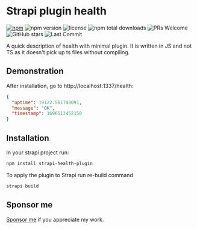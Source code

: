 # Strapi plugin health

[![npm](https://img.shields.io/npm/dm/strapi-health-plugin)](https://www.npmjs.com/package/strapi-health-plugin)
![npm version](https://img.shields.io/npm/v/strapi-health-plugin)
![license](https://img.shields.io/npm/l/strapi-health-plugin)
![npm total downloads](https://img.shields.io/npm/dt/strapi-health-plugin)
![PRs Welcome](https://img.shields.io/badge/PRs-welcome-brightgreen.svg)
![GitHub stars](https://img.shields.io/github/stars/rkristelijn/strapi-health-plugin)
![Last Commit](https://img.shields.io/github/last-commit/rkristelijn/strapi-health-plugin)

A quick description of health with minimal plugin. It is written in JS and not TS as it doesn't pick up ts files without compiling.

## Demonstration

After installation, go to http://localhost:1337/health:

```json
{
  "uptime": 19122.561740091,
  "message": "OK",
  "timestamp": 1696513452150
}
```

## Installation

In your strapi project run:

```sh
npm install strapi-health-plugin
```

To apply the plugin to Strapi run re-build command

```sh
strapi build
```

## Sponsor me

[Sponsor me](https://github.com/sponsors/rkristelijn/) if you appreciate my work.
